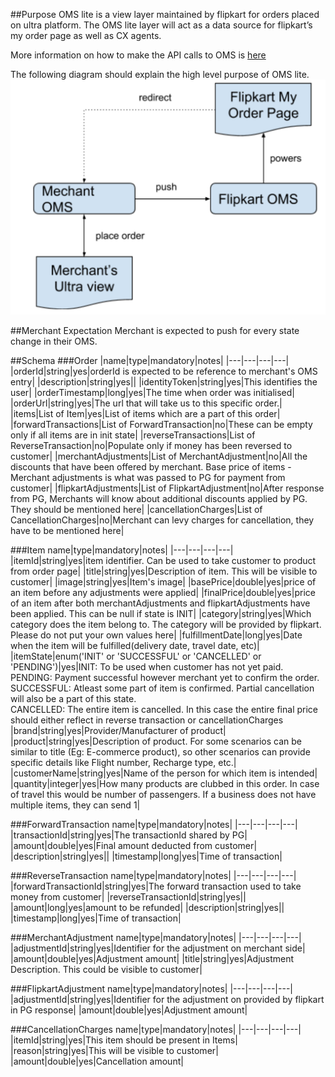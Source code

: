 ##Purpose
OMS lite is a view layer maintained by flipkart for orders placed on ultra platform. The OMS lite layer will act as a data source for flipkart’s my order page as well as CX agents.

More information on how to make the API calls to OMS is [here](backend.md#oms)

The following diagram should explain the high level purpose of OMS lite.
![OMS HLD](img/oms_hld.png)

##Merchant Expectation
Merchant is expected to push for every state change in their OMS.

##Schema
###Order
|name|type|mandatory|notes|
|---|---|---|---|
|orderId|string|yes|orderId is expected to be reference to merchant's OMS entry|
|description|string|yes||
|identityToken|string|yes|This identifies the user|
|orderTimestamp|long|yes|The time when order was initialised|
|orderUrl|string|yes|The url that will take us to this specific order.|
|items|List of Item|yes|List of items which are a part of this order|
|forwardTransactions|List of ForwardTransaction|no|These can be empty only if all items are in init state|
|reverseTransactions|List of ReverseTransaction|no|Populate only if money has been reversed to customer|
|merchantAdjustments|List of MerchantAdjustment|no|All the discounts that have been offered by merchant. Base price of items - Merchant adjustments is what was passed to PG for payment from customer|
|flipkartAdjustments|List of FlipkartAdjustment|no|After response from PG, Merchants will know about additional discounts applied by PG. They should be mentioned here|
|cancellationCharges|List of CancellationCharges|no|Merchant can levy charges for cancellation, they have to be mentioned here|

###Item
name|type|mandatory|notes|
|---|---|---|---|
|itemId|string|yes|item identifier. Can be used to take customer to product from order page|
|title|string|yes|Description of item. This will be visible to customer|
|image|string|yes|Item's image|
|basePrice|double|yes|price of an item before any adjustments were applied|
|finalPrice|double|yes|price of an item after both merchantAdjustments and flipkartAdjustments have been applied. This can be null if state is INIT|
|category|string|yes|Which category does the item belong to. The category will be provided by flipkart. Please do not put your own values here|
|fulfillmentDate|long|yes|Date when the item will be fulfilled(delivery date, travel date, etc)|
|itemState|enum('INIT' or 'SUCCESSFUL' or 'CANCELLED' or 'PENDING')|yes|INIT: To be used when customer has not yet paid.<br /> PENDING: Payment successful however merchant yet to confirm the order.<br /> SUCCESSFUL: Atleast some part of item is confirmed. Partial cancellation will also be a part of this state. <br />CANCELLED: The entire item is cancelled. In this case the entire final price should either reflect in reverse transaction or cancellationCharges
|brand|string|yes|Provider/Manufacturer of product|
|product|string|yes|Description of product. For some scenarios can be similar to title (Eg: E-commerce product), so other scenarios can provide specific details like Flight number, Recharge type, etc.|
|customerName|string|yes|Name of the person for which item is intended|
|quantity|integer|yes|How many products are clubbed in this order. In case of travel this would be number of passengers. If a business does not have multiple items, they can send 1|

###ForwardTransaction
name|type|mandatory|notes|
|---|---|---|---|
|transactionId|string|yes|The transactionId shared by PG|
|amount|double|yes|Final amount deducted from customer|
|description|string|yes||
|timestamp|long|yes|Time of transaction|

###ReverseTransaction
name|type|mandatory|notes|
|---|---|---|---|
|forwardTransactionId|string|yes|The forward transaction used to take money from customer|
|reverseTransactionId|string|yes||
|amount|long|yes|amount to be refunded|
|description|string|yes||
|timestamp|long|yes|Time of transaction|

###MerchantAdjustment
name|type|mandatory|notes|
|---|---|---|---|
|adjustmentId|string|yes|Identifier for the adjustment on merchant side|
|amount|double|yes|Adjustment amount|
|title|string|yes|Adjustment Description. This could be visible to customer|

###FlipkartAdjustment
name|type|mandatory|notes|
|---|---|---|---|
|adjustmentId|string|yes|Identifier for the adjustment on provided by flipkart in PG response|
|amount|double|yes|Adjustment amount|

###CancellationCharges
name|type|mandatory|notes|
|---|---|---|---|
|itemId|string|yes|This item should be present in Items|
|reason|string|yes|This will be visible to customer|
|amount|double|yes|Cancellation amount|
